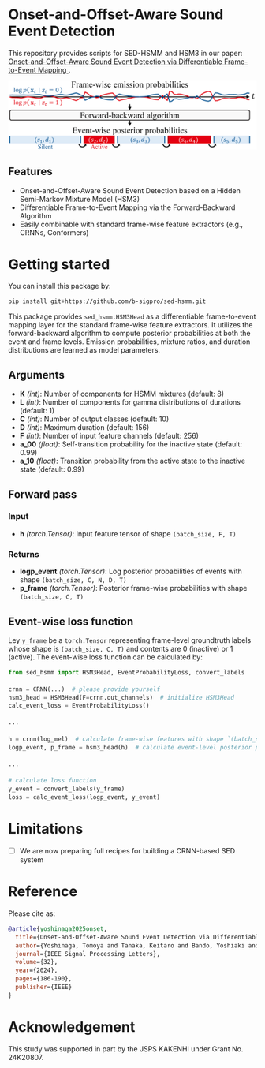 # Onset-and-Offset-Aware Sound Event Detection
This repository provides scripts for SED-HSMM and HSM3 in our paper: [Onset-and-Offset-Aware Sound Event Detection via Differentiable Frame-to-Event Mapping
](https://ieeexplore.ieee.org/document/10771642/).

<div align="center"><img src="https://raw.githubusercontent.com/b-sigpro/sed-hsmm/main/docs/image/overview.png" width="600"/></div>

## Features
- Onset-and-Offset-Aware Sound Event Detection based on a Hidden Semi-Markov Mixture Model (HSM3)
- Differentiable Frame-to-Event Mapping via the Forward-Backward Algorithm
- Easily combinable with standard frame-wise feature extractors (e.g., CRNNs, Conformers)


# Getting started
You can install this package by:
```bash
pip install git+https://github.com/b-sigpro/sed-hsmm.git
```

This package provides `sed_hsmm.HSM3Head` as a differentiable frame-to-event mapping layer for the standard frame-wise feature extractors.
It utilizes the forward-backward algorithm to compute posterior probabilities at both the event and frame levels.
Emission probabilities, mixture ratios, and duration distributions are learned as model parameters.


## Arguments
- **K** *(int)*: Number of components for HSMM mixtures (default: 8)
- **L** *(int)*: Number of components for gamma distributions of durations (default: 1)
- **C** *(int)*: Number of output classes (default: 10)
- **D** *(int)*: Maximum duration (default: 156)
- **F** *(int)*: Number of input feature channels (default: 256)
- **a_00** *(float)*: Self-transition probability for the inactive state (default: 0.99)
- **a_10** *(float)*: Transition probability from the active state to the inactive state (default: 0.99)

## Forward pass

### Input
- **h** *(torch.Tensor)*: Input feature tensor of shape `(batch_size, F, T)`

### Returns
- **logp_event** *(torch.Tensor)*: Log posterior probabilities of events with shape `(batch_size, C, N, D, T)`
- **p_frame** *(torch.Tensor)*: Posterior frame-wise probabilities with shape `(batch_size, C, T)`

## Event-wise  loss function
Ley `y_frame` be a `torch.Tensor` representing frame-level groundtruth labels whose shape is `(batch_size, C, T)` and contents are 0 (inactive) or 1 (active).
The event-wise loss function can be calculated by:
```python
from sed_hsmm import HSM3Head, EventProbabilityLoss, convert_labels

crnn = CRNN(...)  # please provide yourself
hsm3_head = HSM3Head(F=crnn.out_channels)  # initialize HSM3Head
calc_event_loss = EventProbabilityLoss()

...

h = crnn(log_mel)  # calculate frame-wise features with shape `(batch_size, F, sequence_length)`
logp_event, p_frame = hsm3_head(h)  # calculate event-level posterior probabilities

...

# calculate loss function
y_event = convert_labels(y_frame)
loss = calc_event_loss(logp_event, y_event)
```

# Limitations
- [ ] We are now preparing full recipes for building a CRNN-based SED system 

# Reference
Please cite as:
```bibtex
@article{yoshinaga2025onset,
  title={Onset-and-Offset-Aware Sound Event Detection via Differentiable Frame-to-Event Mapping}, 
  author={Yoshinaga, Tomoya and Tanaka, Keitaro and Bando, Yoshiaki and Imoto, Keisuke and Morishima, Shigeo},
  journal={IEEE Signal Processing Letters}, 
  volume={32},
  year={2024},
  pages={186-190},
  publisher={IEEE}
}
```

# Acknowledgement
This study was supported in part by the JSPS KAKENHI under Grant No. 24K20807.
